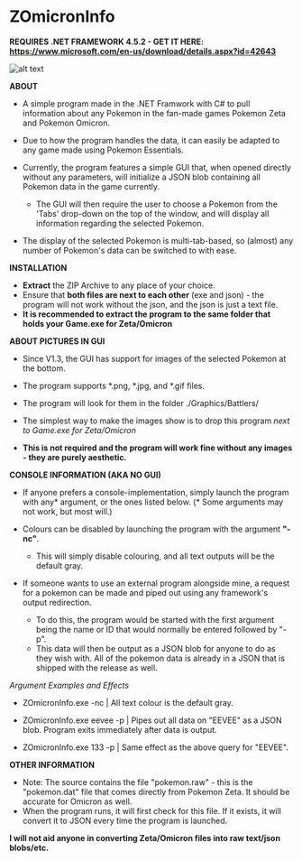 # ZOmicronInfo

**REQUIRES .NET FRAMEWORK 4.5.2 - GET IT HERE: https://www.microsoft.com/en-us/download/details.aspx?id=42643**

![alt text](https://i.gyazo.com/7d1520ae6bebb89a60270ff016a26e8a.png "Version 1.3 GUI")

**ABOUT**

- A simple program made in the .NET Framwork with C# to pull information about any Pokemon in the fan-made games Pokemon Zeta and Pokemon Omicron.

- Due to how the program handles the data, it can easily be adapted to any game made using Pokemon Essentials.

- Currently, the program features a simple GUI that, when opened directly without any parameters, will initialize a JSON blob containing all Pokemon data in the game currently. 

  - The GUI will then require the user to choose a Pokemon from the 'Tabs' drop-down on the top of the window, and will display all information regarding the selected Pokemon.

- The display of the selected Pokemon is multi-tab-based, so (almost) any number of Pokemon's data can be switched to with ease.

**INSTALLATION**

- **Extract** the ZIP Archive to any place of your choice.
- Ensure that **both files are next to each other** (exe and json) - the program will not work without the json, and the json is just a text file.
- **It is recommended to extract the program to the same folder that holds your Game.exe for Zeta/Omicron**

**ABOUT PICTURES IN GUI**

- Since V1.3, the GUI has support for images of the selected Pokemon at the bottom. 
- The program supports *.png, *.jpg, and *.gif files.
- The program will look for them in the folder ./Graphics/Battlers/
- The simplest way to make the images show is to drop this program *next to Game.exe for Zeta/Omicron*

- **This is not required and the program will work fine without any images - they are purely aesthetic.**

**CONSOLE INFORMATION (AKA NO GUI)**

- If anyone prefers a console-implementation, simply launch the program with any* argument, or the ones listed below. (* Some arguments may not work, but most will.)

- Colours can be disabled by launching the program with the argument **"-nc"**.
  - This will simply disable colouring, and all text outputs will be the default gray.

- If someone wants to use an external program alongside mine, a request for a pokemon can be made and piped out using any framework's output redirection.
  - To do this, the program would be started with the first argument being the name or ID that would normally be entered followed by "-p".
  - This data will then be output as a JSON blob for anyone to do as they wish with. All of the pokemon data is already in a JSON that is shipped with the release as well.

*Argument Examples and Effects*

 - ZOmicronInfo.exe -nc | All text colour is the default gray.

 - ZOmicronInfo.exe eevee -p | Pipes out all data on "EEVEE" as a JSON blob. Program exits immediately after data is output.

 - ZOmicronInfo.exe 133 -p | Same effect as the above query for "EEVEE".

**OTHER INFORMATION**

- Note: The source contains the file "pokemon.raw" - this is the "pokemon.dat" file that comes directly from Pokemon Zeta. It should be accurate for Omicron as well.
- When the program runs, it will first check for this file. If it exists, it will convert it to JSON every time the program is launched.

**I will not aid anyone in converting Zeta/Omicron files into raw text/json blobs/etc.**